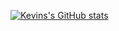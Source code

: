[![Kevins's GitHub stats](https://github-readme-stats.vercel.app/api?username=kevinunger&count_private=true&show_icons=true&theme=radical&include_all_commits=true)](https://github.com/anuraghazra/github-readme-stats&count_private=true&show_icons=true&theme=radical)
